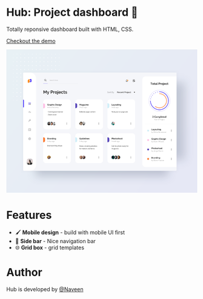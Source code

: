 # Hub: Project dashboard 💨

Totally reponsive dashboard built with HTML, CSS.

[Checkout the demo](https://peaceful-panda.netlify.app/)

[![Image of Calc](Assets/preview.png)](https://peaceful-panda.netlify.app/)



# Features
 
- 🖌️ **Mobile design** - build with mobile UI first
- 🫠 **Side bar** - Nice navigation bar
- 🌐  **Grid box** - grid templates

# Author

Hub is developed by [@Naveen](https://github.com/claymeers)